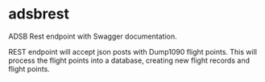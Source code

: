 # adsbrest
ADSB Rest endpoint with Swagger documentation.

REST endpoint will accept json posts with Dump1090 flight points.  This will process the flight points into a database, creating new flight records and flight points.
